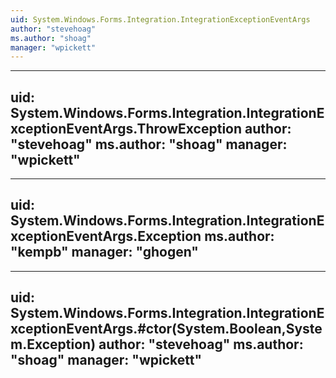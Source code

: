 ```yaml
---
uid: System.Windows.Forms.Integration.IntegrationExceptionEventArgs
author: "stevehoag"
ms.author: "shoag"
manager: "wpickett"
---
```


---
uid: System.Windows.Forms.Integration.IntegrationExceptionEventArgs.ThrowException
author: "stevehoag"
ms.author: "shoag"
manager: "wpickett"
---

---
uid: System.Windows.Forms.Integration.IntegrationExceptionEventArgs.Exception
ms.author: "kempb"
manager: "ghogen"
---

---
uid: System.Windows.Forms.Integration.IntegrationExceptionEventArgs.#ctor(System.Boolean,System.Exception)
author: "stevehoag"
ms.author: "shoag"
manager: "wpickett"
---
